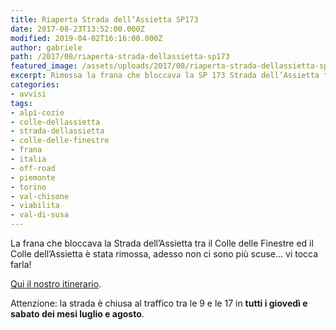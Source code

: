 ```yaml
---
title: Riaperta Strada dell’Assietta SP173
date: 2017-08-23T13:52:00.000Z
modified: 2019-04-02T16:16:00.000Z
author: gabriele
path: /2017/08/riaperta-strada-dellassietta-sp173
featured_image: /assets/uploads/2017/08/riaperta-strada-dellassietta-sp173/featured_image.jpg
excerpt: Rimossa la frana che bloccava la SP 173 Strada dell’Assietta tra il Colle delle Finestre ed il Colle dell’Assietta.
categories:
- avvisi
tags:
- alpi-cozie
- colle-dellassietta
- strada-dellassietta
- colle-delle-finestre
- frana
- italia
- off-road
- piemonte
- torino
- val-chisone
- viabilita
- val-di-susa
---
```

La frana che bloccava la Strada dell’Assietta tra il Colle delle Finestre ed il Colle dell’Assietta è stata rimossa, adesso non ci sono più scuse… vi tocca farla!

[Qui il nostro itinerario](/2016/09/strada-assietta-off-road-alta-quota/).

Attenzione: la strada è chiusa al traffico tra le 9 e le 17 in **tutti i giovedì e sabato dei mesi luglio e agosto**.
